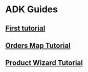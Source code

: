 # ADK Guides

## [First tutorial](adk1.md)

## [Orders Map Tutorial](ordersmap.md)

## [Product Wizard Tutorial](productwizard.md)
